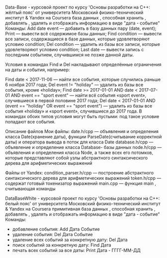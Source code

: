 Data-Base - курсовой проект по курсу  'Основы разработки на C++: жёлтый пояс' от университета Московский физико-технический институт & Yandex на Coursera
база данных , способная хранить , добавлять , удалять и отображать информацию в виде "дата - событие"
Команды:
Add date event — добавить в базу данных пару (date, event);
Print — вывести всё содержимое базы данных;
Find condition — вывести все записи, содержащиеся в базе данных, которые удовлетворяют условию condition;
Del condition — удалить из базы все записи, которые удовлетворяют условию condition;
Last date — вывести запись с последним событием, случившимся не позже данной даты.

Условия в командах Find и Del накладывают определённые ограничения на даты и события, например:

Find date < 2017-11-06 — найти все события, которые случились раньше 6 ноября 2017 года;
Del event != "holiday" — удалить из базы все события, кроме «holiday»;
Find date >= 2017-01-01 AND date < 2017-07-01 AND event == "sport event" — найти всё события «sport event», случившиеся в первой половине 2017 года;
Del date < 2017-01-01 AND (event == "holiday" OR event == "sport event") — удалить из базы все события «holiday» и «sport event», случившиеся до 2017 года.
В командах обоих типов условия могут быть пустыми: под такое условие попадают все события.

Описание файлов
Мои файлы:
date.h/cpp — объявления и определения класса Date(хранение даты), функции ParseDate(считывание корректной даты) и оператора вывода в поток для класса Date
database.h/cpp — объявление и определение класса Database- базы данных
node.h/cpp — объявления и определения класса Node, а также всех его потомков, которые представляют собой узлы абстрактного синтаксического дерева для арифметических выражений

Файлы от Yandex:
condition_parser.h/cpp — построение абстрактного синтаксического дерева для арифметических выражений
token.h/cpp — содержат готовый токенизатор выражений
main.cpp — функция main , считывающая команды

DataBaseWhite - курсовой проект по курсу 'Основы разработки на C++: белый пояс' от университета Московский физико-технический институт & Yandex на Coursera
примитивная база данных , способная хранить , добавлять , удалять и отображать информацию в виде "дата - событие"
Команды:
- добавление события:                        Add Дата Событие
- удаление события:                          Del Дата Событие
- удаление всех событий за конкретную дату:  Del Дата
- поиск событий за конкретную дату:          Find Дата
- печать всех событий за все даты:           Print
Дата - ГГГГ-ММ-ДД
